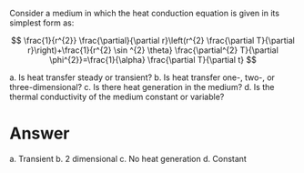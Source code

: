 Consider a medium in which the heat conduction equation is given in its
simplest form as:

$$
\frac{1}{r^{2}} \frac{\partial}{\partial r}\left(r^{2} \frac{\partial T}{\partial r}\right)+\frac{1}{r^{2} \sin ^{2} \theta} \frac{\partial^{2} T}{\partial \phi^{2}}=\frac{1}{\alpha} \frac{\partial T}{\partial t}
$$

a.  Is heat transfer steady or transient?
b.  Is heat transfer one-, two-, or three-dimensional?
c.  Is there heat generation in the medium?
d.  Is the thermal conductivity of the medium constant or variable?

# Answer

a.  Transient
b.  2 dimensional
c.  No heat generation
d.  Constant
